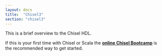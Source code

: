 ```yaml
---
layout: docs
title:  "Chisel3"
section: "chisel3"
---
```


This is a brief overview to the Chisel HDL.

If this is your first time with Chisel or Scala the [**online Chisel Bootcamp**](https://mybinder.org/v2/gh/freechipsproject/chisel-bootcamp/master) is the recommended way to get started.
